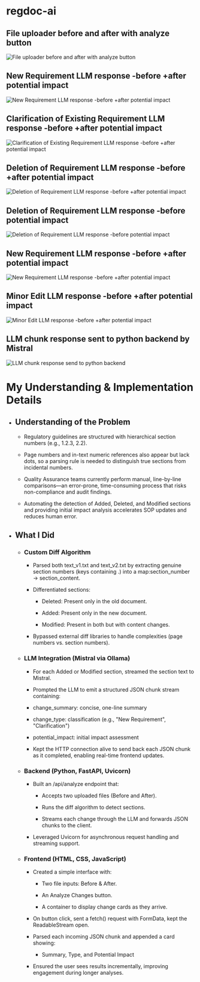 # regdoc-ai

## File uploader before and after with analyze button

![File uploader before and after with analyze button](files/img1.png)


## New Requirement LLM response -before +after potential impact

![New Requirement LLM response -before +after potential impact](files/img2.png)

## Clarification of Existing Requirement LLM response -before +after potential impact
![Clarification of Existing Requirement LLM response -before +after potential impact](files/img3.png)

## Deletion of Requirement LLM response -before +after potential impact
![Deletion of Requirement LLM response -before +after potential impact](files/img4.png)

## Deletion of Requirement LLM response -before potential impact
![Deletion of Requirement LLM response -before potential impact](files/img5.png)

## New Requirement LLM response -before +after potential impact
![New Requirement LLM response -before +after potential impact](files/img6.png)

## Minor Edit LLM response -before +after potential impact
![Minor Edit LLM response -before +after potential impact](files/img7.png)

## LLM chunk response sent to python backend by Mistral
![LLM chunk response send to python backend](files/img8.png)


# My Understanding & Implementation Details

- ## Understanding of the Problem

    - Regulatory guidelines are structured with hierarchical section numbers (e.g., 1.2.3, 2.2).

    - Page numbers and in-text numeric references also appear but lack dots, so a parsing rule is needed to distinguish true sections from incidental numbers.

    - Quality Assurance teams currently perform manual, line-by-line comparisons—an error-prone, time-consuming process that risks non-compliance and audit findings.

    - Automating the detection of Added, Deleted, and Modified sections and providing initial impact analysis accelerates SOP updates and reduces human error.

- ## What I Did

  - ### Custom Diff Algorithm

      - Parsed both text_v1.txt and text_v2.txt by extracting genuine section numbers (keys containing .) into a map:section_number → section_content.

      - Differentiated sections:

          - Deleted: Present only in the old document.

          - Added: Present only in the new document.

          - Modified: Present in both but with content changes.

       - Bypassed external diff libraries to handle complexities (page numbers vs. section numbers).

  - ### LLM Integration (Mistral via Ollama)

       - For each Added or Modified section, streamed the section text to Mistral.

       - Prompted the LLM to emit a structured JSON chunk stream containing:
        
       - change_summary: concise, one-line summary
        
       - change_type: classification (e.g., "New Requirement", "Clarification")
        
       - potential_impact: initial impact assessment
        
       - Kept the HTTP connection alive to send back each JSON chunk as it completed, enabling real-time frontend updates.
        
  - ### Backend (Python, FastAPI, Uvicorn)
        
       - Built an /api/analyze endpoint that:
        
          - Accepts two uploaded files (Before and After).

          - Runs the diff algorithm to detect sections.

          - Streams each change through the LLM and forwards JSON chunks to the client.

       - Leveraged Uvicorn for asynchronous request handling and streaming support.

   - ### Frontend (HTML, CSS, JavaScript)

     - Created a simple interface with:

       - Two file inputs: Before & After.

       - An Analyze Changes button.

       - A container to display change cards as they arrive.

     - On button click, sent a fetch() request with FormData, kept the ReadableStream open.

     - Parsed each incoming JSON chunk and appended a card showing:

       - Summary, Type, and Potential Impact

      - Ensured the user sees results incrementally, improving engagement during longer analyses.

